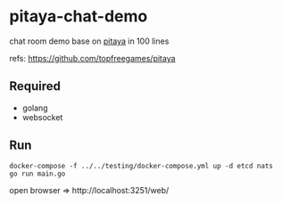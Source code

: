 # pitaya-chat-demo
chat room demo base on [pitaya](https://github.com/topfreegames/pitaya) in 100 lines

refs: https://github.com/topfreegames/pitaya

## Required
- golang
- websocket

## Run
```
docker-compose -f ../../testing/docker-compose.yml up -d etcd nats
go run main.go
```

open browser => http://localhost:3251/web/
